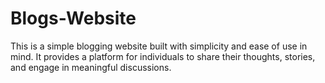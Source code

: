 # Blogs-Website
This is a simple blogging website built with simplicity and ease of use in mind. It provides a platform for individuals to share their thoughts, stories, and engage in meaningful discussions.
